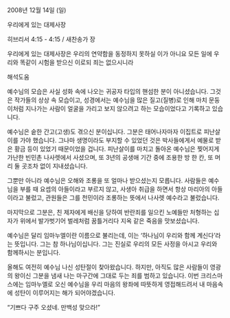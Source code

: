 2008년 12월 14일 (일)

우리에게 있는 대제사장



히브리서 4:15 - 4:15 / 새찬송가  장


우리에게 있는 대제사장은 우리의 연약함을 동정하지 못하실 이가 아니요 모든 일에 우리와 똑같이 시험을 받으신 이로되 죄는 없으시니라

해석도움





예수님의 모습은 사실 성화 속에 나오는 귀공자 타입의 핸섬한 분이 아니셨습니다. 그것은 작가들의 상상 속 모습이고, 성경에서는 예수님을 많은 질고(질병)로 인해 마치 문둥이처럼 지나가는 사람이 얼굴을 가리고 보지 않으려고 하는 모습이었다고 기록하고 있습니다.

 예수님은 숱한 간고(고생)도 겪으신 분이십니다. 그분은 태어나자마자 이집트로 피난살이를 가야 했습니다. 그나마 생명이라도 부지할 수 있었던 것은 박사들에게서 예물로 받은 황금 등이 있었기 때문이었을 겁니다. 피난살이를 마치고 돌아온 예수님은 찢어지게 가난한 빈민촌 나사렛에서 사셨으며, 또 3년의 공생애 기간 중에 조용한 방 한 칸, 또 머리 둘 곳조차 없이 지내셨습니다.

 그뿐만 아니라 예수님은 오해와 조롱을 또 얼마나 받으셨는지 모릅니다. 사람들은 예수님을 부를 때 요셉의 아들이라고 부르지 않고, 사생아 취급을 하면서 항상 마리아의 아들이라고 불렀고, 관원들은 그를 천민이라 조롱하는 뜻에서 나사렛 예수라고 불렀습니다.

 마지막으로 그분은, 친 제자에게 배신을 당하여 반란죄를 일으킨 노예들만 처형하는 십자가 위에서 발가벗기어 벌레처럼 꿈틀거리다 지옥 같은 죽음을 맛보셨습니다.

 예수님은 달리 임마누엘이란 이름으로 불리는데, 이는 ‘하나님이 우리와 함께 계신다’라는 뜻입니다.
 그는 참 하나님이십니다. 그는 진실로 우리의 모든 사정을 아시고 우리와 함께하시는 분입니다.

 올해도 여전히 예수님 나신 성탄절이 찾아왔습니다. 하지만, 아직도 많은 사람들이 영광의 왕이신 그분을 냄새 나는 마구간에 그대로 두는 죄를 범하고 있습니다. 이번 크리스마스에는 임마누엘로 오신 예수님을 우리 마음의 왕좌에 따뜻하게 영접해드려서 내 마음속에 성탄이 이루어지는 해가 되어야겠습니다.

“기쁘다 구주 오셨네. 만백성 맞으라!”